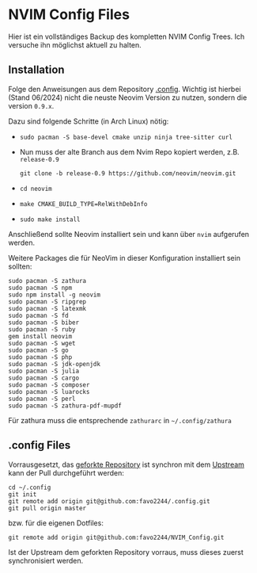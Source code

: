 # NVIM Config Files

Hier ist ein vollständiges Backup des kompletten NVIM Config Trees.
Ich versuche ihn möglichst aktuell zu halten.

## Installation
Folge den Anweisungen aus dem Repository [.config](https://github.com/favo2244/.config).
Wichtig ist hierbei (Stand 06/2024) nicht die neuste Neovim Version zu nutzen, sondern die version `0.9.x`.

Dazu sind folgende Schritte (in Arch Linux) nötig:
- `sudo pacman -S base-devel cmake unzip ninja tree-sitter curl`
- Nun muss der alte Branch aus dem Nvim Repo kopiert werden, z.B. `release-0.9`
  
  `git clone -b release-0.9 https://github.com/neovim/neovim.git`
- `cd neovim`
- `make CMAKE_BUILD_TYPE=RelWithDebInfo`
- `sudo make install`

Anschließend sollte Neovim installiert sein und kann über `nvim` aufgerufen werden.

Weitere Packages die für NeoVim in dieser Konfiguration installiert sein sollten:
```
sudo pacman -S zathura
sudo pacman -S npm
sudo npm install -g neovim
sudo pacman -S ripgrep
sudo pacman -S latexmk
sudo pacman -S fd
sudo pacman -S biber
sudo pacman -S ruby
gem install neovim
sudo pacman -S wget
sudo pacman -S go
sudo pacman -S php
sudo pacman -S jdk-openjdk
sudo pacman -S julia
sudo pacman -S cargo
sudo pacman -S composer
sudo pacman -S luarocks
sudo pacman -S perl
sudo pacman -S zathura-pdf-mupdf
```
Für zathura muss die entsprechende `zathurarc` in `~/.config/zathura` 


## .config Files

Vorrausgesetzt, das [geforkte Repository](https://github.com/favo2244/.config) ist synchron mit dem [Upstream](https://github.com/benbrastmckie/.config) kann der Pull durchgeführt werden:

```
cd ~/.config
git init
git remote add origin git@github.com:favo2244/.config.git
git pull origin master
```
bzw. für die eigenen Dotfiles:
```
git remote add origin git@github.com:favo2244/NVIM_Config.git
```
Ist der Upstream dem geforkten Repository vorraus, muss dieses zuerst synchronisiert werden.
